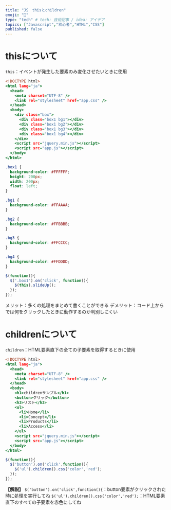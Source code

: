 ```yaml
---
title: "JS　thisとchildren"
emoji: "📝"
type: "tech" # tech: 技術記事 / idea: アイデア
topics: ["Javascript","初心者","HTML","CSS"]
published: false
---
```

# thisについて
`this`：イベントが発生した要素のみ変化させたいときに使用
```html:index.html
<!DOCTYPE html>
<html lang="ja">
  <head>
    <meta charset="UTF-8" />
    <link rel="stylesheet" href="app.css" />
  </head>
  <body>
    <div class="box">
      <div class="box1 bg1"></div>
      <div class="box1 bg2"></div>
      <div class="box1 bg3"></div>
      <div class="box1 bg4"></div>
    </div>
    <script src="jquery.min.js"></script>
    <script src="app.js"></script>
  </body>
</html>
```
```css:app.css
.box1 {
  background-color: #FFFFFF;
  height: 200px;
  width: 200px;
  float: left;
}

.bg1 {
  background-color: #FFAAAA;
}

.bg2 {
  background-color: #FFBBBB;
}

.bg3 {
  background-color: #FFCCCC;
}

.bg4 {
  background-color: #FFDDDD;
}
```
```js:app.js
$(function(){
  $('.box1').on('click', function(){
    $(this).slideUp();
  });
});
```
メリット：多くの処理をまとめて書くことができる
デメリット：コード上からでは何をクリックしたときに動作するのか判別しにくい

# childrenについて
`children`：HTML要素直下の全ての子要素を取得するときに使用
```html.index.html
<!DOCTYPE html>
<html lang="ja">
  <head>
    <meta charset="UTF-8" />
    <link rel="stylesheet" href="app.css" />
  </head>
  <body>
    <h1>childrenサンプル</h1>
    <button>クリック</button>
    <h3>リスト</h3>
    <ul>
      <li>Home</li>
      <li>Concept</li>
      <li>Products</li>
      <li>Access</li>
    </ul>
    <script src="jquery.min.js"></script>
    <script src="app.js"></script>
  </body>
</html>
```
```js:app.js
$(function(){
  $('button').on('click',function(){
    $('ul').children().css('color','red');
  });
});
```
**【解説】**
`$('button').on('click',function(){`：button要素がクリックされた時に処理を実行してね
`$('ul').children().css('color','red');`：HTML要素直下のすべての子要素を赤色にしてね